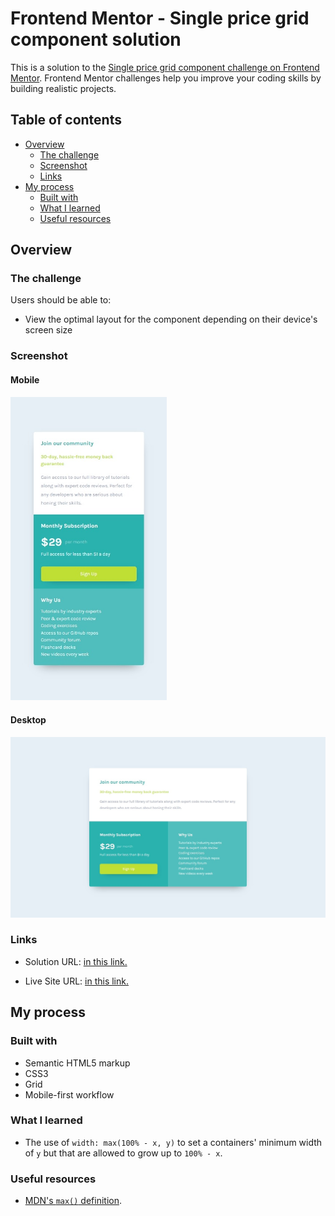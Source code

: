 # Frontend Mentor - Single price grid component solution

This is a solution to the [Single price grid component challenge on Frontend Mentor](https://www.frontendmentor.io/challenges/single-price-grid-component-5ce41129d0ff452fec5abbbc). Frontend Mentor challenges help you improve your coding skills by building realistic projects.

## Table of contents

- [Overview](#overview)
  - [The challenge](#the-challenge)
  - [Screenshot](#screenshot)
  - [Links](#links)
- [My process](#my-process)
  - [Built with](#built-with)
  - [What I learned](#what-i-learned)
  - [Useful resources](#useful-resources)

## Overview

### The challenge

Users should be able to:

- View the optimal layout for the component depending on their device's screen size

### Screenshot

#### Mobile

<img src="./screenshots/mobile.jpeg" alt="Screenshot of my mobile solution" width="250px">

#### Desktop

![Screenshot of my desktop solution](./screenshots/desktop.jpeg)

### Links

- Solution URL: [in this link.](https://www.frontendmentor.io/solutions/desktop-card-that-grows-with-vw-unit-Upk7KRiWbU)

- Live Site URL: [in this link.](https://jvmdo.github.io/frontend-mentor-challenges/single-price-grid-component/)

## My process

### Built with

- Semantic HTML5 markup
- CSS3
- Grid
- Mobile-first workflow

### What I learned

- The use of `width: max(100% - x, y)` to set a containers' minimum width of `y` but that are allowed to grow up to `100% - x`.

### Useful resources

- [MDN's `max()` definition](https://developer.mozilla.org/en-US/docs/Web/CSS/max).
